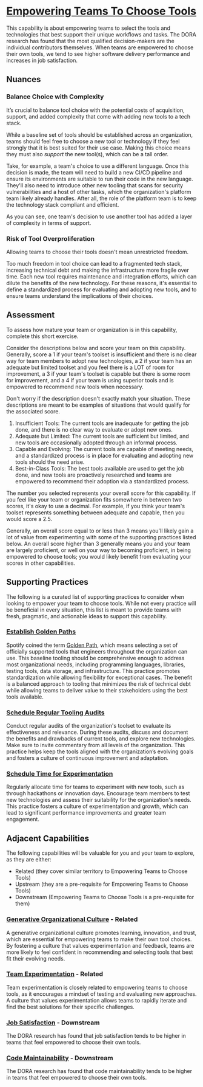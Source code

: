 # [Empowering Teams To Choose Tools](https://dora.dev/capabilities/teams-empowered-to-choose-tools/)

This capability is about empowering teams to select the tools and technologies that best support their unique workflows and tasks. The DORA research has found that the most qualified decision-makers are the individual contributors themselves. When teams are empowered to choose their own tools, we tend to see higher software delivery performance and increases in job satisfaction.

## Nuances

### Balance Choice with Complexity

It’s crucial to balance tool choice with the potential costs of acquisition, support, and added complexity that come with adding new tools to a tech stack.

While a baseline set of tools should be established across an organization, teams should feel free to choose a new tool or technology if they feel strongly that it is best suited for their use case. Making this choice means they must also _support_ the new tool(s), which can be a tall order.

Take, for example, a team's choice to use a different language. Once this decision is made, the team will need to build a new CI/CD pipeline and ensure its environments are suitable to run their code in the new language. They'll also need to introduce other new tooling that scans for security vulnerabilities and a host of other tasks, which the organization's platform team likely already handles. After all, the role of the platform team is to keep the technology stack compliant and efficient.

As you can see, one team's decision to use another tool has added a layer of complexity in terms of support.

### Risk of Tool Overproliferation

Allowing teams to choose their tools doesn't mean unrestricted freedom.

Too much freedom in tool choice can lead to a fragmented tech stack, increasing technical debt and making the infrastructure more fragile over time. Each new tool requires maintenance and integration efforts, which can dilute the benefits of the new technology. For these reasons, it's essential to define a standardized process for evaluating and adopting new tools, and to ensure teams understand the implications of their choices.

## Assessment

To assess how mature your team or organization is in this capability, complete this short exercise.

Consider the descriptions below and score your team on this capability. Generally, score a 1 if your team's toolset is insufficient and there is no clear way for team members to adopt new technologies, a 2 if your team has an adequate but limited toolset and you feel there is a LOT of room for improvement, a 3 if your team's toolset is capable but there is some room for improvement, and a 4 if your team is using superior tools and is empowered to recommend new tools when necessary.

Don't worry if the description doesn't exactly match your situation. These descriptions are meant to be examples of situations that would qualify for the associated score.

1. Insufficient Tools: The current tools are inadequate for getting the job done, and there is no clear way to evaluate or adopt new ones.
2. Adequate but Limited: The current tools are sufficient but limited, and new tools are occasionally adopted through an informal process.
3. Capable and Evolving: The current tools are capable of meeting needs, and a standardized process is in place for evaluating and adopting new tools should the need arise.
4. Best-in-Class Tools: The best tools available are used to get the job done, and new tools are proactively researched and teams are empowered to recommend their adoption via a standardized process.

The number you selected represents your overall score for this capability. If you feel like your team or organization fits somewhere in between two scores, it's okay to use a decimal. For example, if you think your team's toolset represents something between adequate and capable, then you would score a 2.5.

Generally, an overall score equal to or less than 3 means you'll likely gain a lot of value from experimenting with some of the supporting practices listed below. An overall score higher than 3 generally means you and your team are largely proficient, or well on your way to becoming proficient, in being empowered to choose tools; you would likely benefit from evaluating your scores in other capabilities.

## Supporting Practices

The following is a curated list of supporting practices to consider when looking to empower your team to choose tools. While not every practice will be beneficial in every situation, this list is meant to provide teams with fresh, pragmatic, and actionable ideas to support this capability.

### [Establish Golden Paths](/practices/establish-golden-paths.md)

Spotify coined the term [Golden Path](https://engineering.atspotify.com/2020/08/how-we-use-golden-paths-to-solve-fragmentation-in-our-software-ecosystem/), which means selecting a set of officially supported tools that engineers throughout the organization can use. This baseline tooling should be comprehensive enough to address most organizational needs, including programming languages, libraries, testing tools, data storage, and infrastructure. This practice promotes standardization while allowing flexibility for exceptional cases. The benefit is a balanced approach to tooling that minimizes the risk of technical debt while allowing teams to deliver value to their stakeholders using the best tools available.

### [Schedule Regular Tooling Audits](/practices/schedule-regular-tooling-audits.md)

Conduct regular audits of the organization's toolset to evaluate its effectiveness and relevance. During these audits, discuss and document the benefits and drawbacks of current tools, and explore new technologies. Make sure to invite commentary from all levels of the organization. This practice helps keep the tools aligned with the organization’s evolving goals and fosters a culture of continuous improvement and adaptation.

### [Schedule Time for Experimentation](/practices/schedule-time-for-experimentation.md)

Regularly allocate time for teams to experiment with new tools, such as through hackathons or innovation days. Encourage team members to test new technologies and assess their suitability for the organization's needs. This practice fosters a culture of experimentation and growth, which can lead to significant performance improvements and greater team engagement.

## Adjacent Capabilities

The following capabilities will be valuable for you and your team to explore, as they are either:

- Related (they cover similar territory to Empowering Teams to Choose Tools)
- Upstream (they are a pre-requisite for Empowering Teams to Choose Tools)
- Downstream (Empowering Teams to Choose Tools is a pre-requisite for them)

### [Generative Organizational Culture](/capabilities/generative-organizational-culture.md) - Related

A generative organizational culture promotes learning, innovation, and trust, which are essential for empowering teams to make their own tool choices. By fostering a culture that values experimentation and feedback, teams are more likely to feel confident in recommending and selecting tools that best fit their evolving needs.

### [Team Experimentation](/capabilities/team-experimentation.md) - Related

Team experimentation is closely related to empowering teams to choose tools, as it encourages a mindset of testing and evaluating new approaches. A culture that values experimentation allows teams to rapidly iterate and find the best solutions for their specific challenges.

### [Job Satisfaction](/capabilities/job-satisfaction.md) - Downstream

The DORA research has found that job satisfaction tends to be higher in teams that feel empowered to choose their own tools.

### [Code Maintainability](/capabilities/code-maintainability.md) - Downstream

The DORA research has found that code maintainability tends to be higher in teams that feel empowered to choose their own tools.
